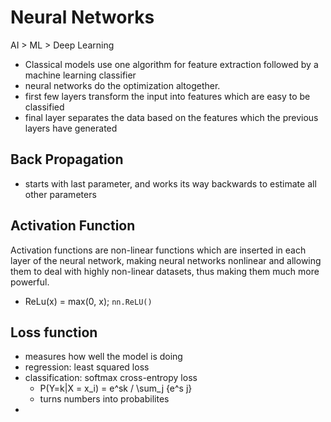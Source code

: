 # Neural Networks
AI > ML > Deep Learning
- Classical models use one algorithm for feature extraction followed by a machine learning classifier
- neural networks do the optimization altogether.
- first few layers transform the input into features which are easy to be classified
- final layer separates the data based on the features which the previous layers have generated


## Back Propagation
- starts with last parameter, and works its way backwards to estimate all other parameters

## Activation Function
Activation functions are non-linear functions which are inserted in each layer of the neural network, making neural networks nonlinear and allowing them to deal with highly non-linear datasets, thus making them much more powerful.
- ReLu(x) = max(0, x); `nn.ReLU()`

## Loss function
- measures how well the model is doing
- regression: least squared loss
- classification: softmax cross-entropy loss
  - P(Y=k|X = x_i) = e^sk / \sum_j {e^s j}
  - turns numbers into probabilites 
- 
